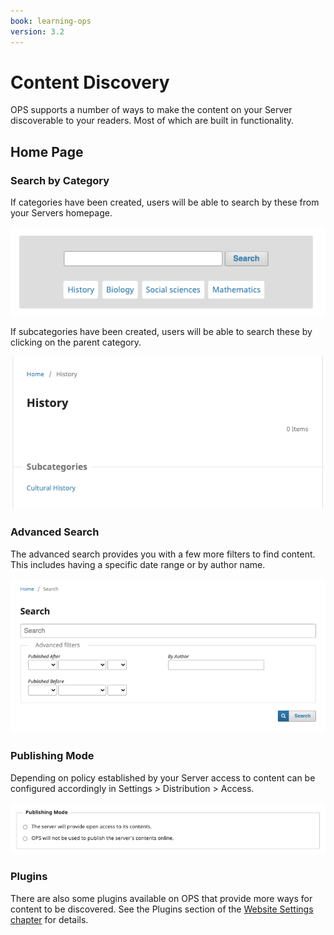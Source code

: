 ```yaml
---
book: learning-ops
version: 3.2
---
```

# Content Discovery

OPS supports a number of ways to make the content on your Server discoverable to your readers. Most of which are built in functionality.

## Home Page

### Search by Category

If categories have been created, users will be able to search by these from your Servers homepage.

![](./assets/learning-ops-content-discovery-search-category.png)

If  subcategories have been created, users will be able to search these by clicking on the parent category.

![](./assets/learning-ops-content-discovery-search-subcategory.png)

### Advanced Search

The advanced search provides you with a few more filters to find content. This includes having a specific date range or by author name.

![](./assets/learning-ops-content-discovery-advanced-search.png)

### Publishing Mode

Depending on policy established by your Server access to content can be configured accordingly in Settings > Distribution > Access.

![](./assets/learning-ops-content-discovery-publishing-mode.png)

### Plugins

There are also some plugins available on OPS that provide more ways for content to be discovered. See the Plugins section of the [Website Settings chapter](./setup.md#plugins) for details.
